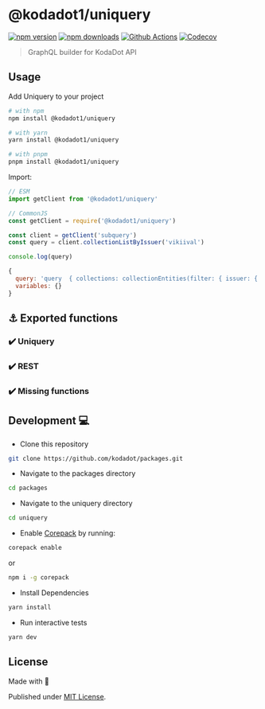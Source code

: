 # @kodadot1/uniquery

[![npm version][npm-version-src]][npm-version-href]
[![npm downloads][npm-downloads-src]][npm-downloads-href]
[![Github Actions][github-actions-src]][github-actions-href]
[![Codecov][codecov-src]][codecov-href]

> GraphQL builder for KodaDot API

## Usage

Add Uniquery to your project

```sh
# with npm
npm install @kodadot1/uniquery

# with yarn
yarn install @kodadot1/uniquery

# with pnpm
pnpm install @kodadot1/uniquery
```

Import:

```js
// ESM
import getClient from '@kodadot1/uniquery'

// CommonJS
const getClient = require('@kodadot1/uniquery')
```

```js
const client = getClient('subquery')
const query = client.collectionListByIssuer('vikiival')

console.log(query)
```

```js
{
  query: 'query  { collections: collectionEntities(filter: { issuer: { equalTo: vikiival } })  { nodes { id, metadata, currentOwner, issuer } } }',
  variables: {}
}
```

## ⚓️ Exported functions

### ✔️  Uniquery

### ✔️  REST

### ✔️  Missing functions

## Development 💻

- Clone this repository
```bash
git clone https://github.com/kodadot/packages.git

```

- Navigate to the packages directory
```bash
cd packages
```

- Navigate to the uniquery directory
```bash
cd uniquery
```

- Enable [Corepack](https://github.com/nodejs/corepack) by running:

```bash
corepack enable
```

or

```bash
npm i -g corepack
```

- Install Dependencies
```bash
yarn install
```
- Run interactive tests

```bash
yarn dev
```

## License

Made with 💛

Published under [MIT License](./LICENSE).

<!-- Badges -->
[npm-version-src]: https://img.shields.io/npm/v/@kodadot1/uniquery?style=flat-square
[npm-version-href]: https://npmjs.com/package/@kodadot1/uniquery

[npm-downloads-src]: https://img.shields.io/npm/dm/@kodadot1/uniquery?style=flat-square
[npm-downloads-href]: https://npmjs.com/package/@kodadot1/uniquery

[github-actions-src]: https://img.shields.io/github/workflow/status/unjs/@kodadot1/uniquery/ci/main?style=flat-square
[github-actions-href]: https://github.com/unjs/@kodadot1/uniquery/actions?query=workflow%3Aci

[codecov-src]: https://img.shields.io/codecov/c/gh/unjs/@kodadot1/uniquery/main?style=flat-square
[codecov-href]: https://codecov.io/gh/unjs/@kodadot1/uniquery

